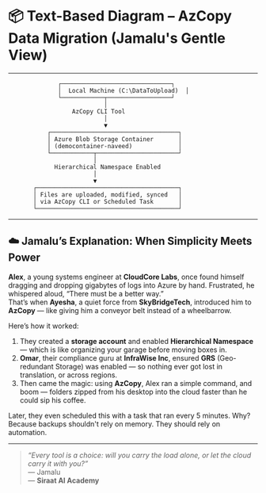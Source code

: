 # 📦 Text-Based Diagram – AzCopy Data Migration (Jamalu's Gentle View)


---

                  ┌───────────────────────────────┐
                  │  Local Machine (C:\DataToUpload)  │
                  └────────────┬──────────────────┘
                               │
                      AzCopy CLI Tool
                               │
                               ▼
               ┌────────────────────────────────────┐
               │ Azure Blob Storage Container       │
               │ (democontainer-naveed)             │
               └────────────┬───────────────────────┘
                            │
                 Hierarchical Namespace Enabled
                            │
                            ▼
           ┌────────────────────────────────────────┐
           │ Files are uploaded, modified, synced   │
           │ via AzCopy CLI or Scheduled Task       │
           └────────────────────────────────────────┘


---

## ☁️ Jamalu’s Explanation: When Simplicity Meets Power

**Alex**, a young systems engineer at **CloudCore Labs**, once found himself dragging and dropping gigabytes of logs into Azure by hand. Frustrated, he whispered aloud, “There must be a better way.”  
That’s when **Ayesha**, a quiet force from **SkyBridgeTech**, introduced him to **AzCopy** — like giving him a conveyor belt instead of a wheelbarrow.

Here’s how it worked:

1. They created a **storage account** and enabled **Hierarchical Namespace** — which is like organizing your garage before moving boxes in.
2. **Omar**, their compliance guru at **InfraWise Inc**, ensured **GRS** (Geo-redundant Storage) was enabled — so nothing ever got lost in translation, or across regions.
3. Then came the magic: using **AzCopy**, Alex ran a simple command, and boom — folders zipped from his desktop into the cloud faster than he could sip his coffee.

Later, they even scheduled this with a task that ran every 5 minutes. Why? Because backups shouldn't rely on memory. They should rely on automation.

---

> _“Every tool is a choice: will you carry the load alone, or let the cloud carry it with you?”_  
> — Jamalu  
> — **Siraat AI Academy**
